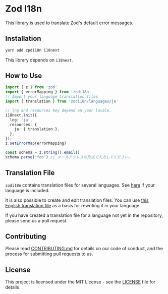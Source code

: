 # Zod I18n

This library is used to translate Zod's default error messages.

## Installation

```bash
yarn add zpdi18n i18next
```
This library depends on `i18next`.

## How to Use
```ts
import { z } from 'zod'
import { errorMapping } from 'zodi18n'
// Import your language translation files
import { translation } from 'zodi18n/languages/ja'

// lng and resources key depend on your locale.
i18next.init({
  lng: 'ja',
  resources: {
    ja: { translation },
  },
});
z.setErrorMap(errorMapping)

const schema = z.string().email()
schema.parse('foo') // メールアドレスの形式で入力してください。
```

## Translation File
`zodi18n` contains translation files for several languages. See [here](https://github.com/aiji42/zod-i18n/tree/main/packages/zodi18n/src/languages) if your language is included.

It is also possible to create and edit translation files. You can use [this English translation file](https://github.com/aiji42/zod-i18n/blob/main/packages/zodi18n/src/languages/en.ts) as a basis for rewriting it in your language.

If you have created a translation file for a language not yet in the repository, please send us a pull request.

## Contributing
Please read [CONTRIBUTING.md](./CONTRIBUTING.md) for details on our code of conduct, and the process for submitting pull requests to us.

## License
This project is licensed under the MIT License - see the [LICENSE](./LICENSE) file for details